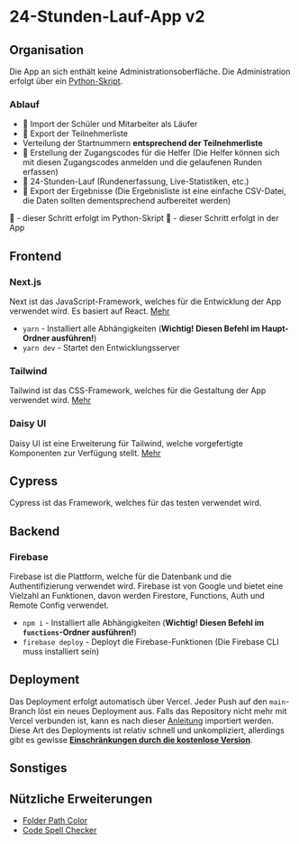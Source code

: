 # 24-Stunden-Lauf-App v2

## Organisation

Die App an sich enthält keine Administrationsoberfläche. Die Administration erfolgt über ein [Python-Skript](https://github.com/Birklehof/24-stunden-lauf-app-admin-cli).

### Ablauf

- 🔧 Import der Schüler und Mitarbeiter als Läufer
- 🔧 Export der Teilnehmerliste
- Verteilung der Startnummern **entsprechend der Teilnehmerliste**
- 🔧 Erstellung der Zugangscodes für die Helfer (Die Helfer können sich mit diesen Zugangscodes anmelden und die gelaufenen Runden erfassen)
- 🎰 24-Stunden-Lauf (Rundenerfassung, Live-Statistiken, etc.)
- 🔧 Export der Ergebnisse (Die Ergebnisliste ist eine einfache CSV-Datei, die Daten sollten dementsprechend aufbereitet werden)

🔧 - dieser Schritt erfolgt im Python-Skript
🎰 - dieser Schritt erfolgt in der App

## Frontend

### Next.js

Next ist das JavaScript-Framework, welches für die Entwicklung der App verwendet wird. Es basiert auf React. [Mehr](https://nextjs.org/)

- `yarn` - Installiert alle Abhängigkeiten (**Wichtig! Diesen Befehl im Haupt-Ordner ausführen!**)
- `yarn dev` - Startet den Entwicklungsserver

### Tailwind

Tailwind ist das CSS-Framework, welches für die Gestaltung der App verwendet wird. [Mehr](https://v2.tailwindcss.com/)

### Daisy UI

Daisy UI ist eine Erweiterung für Tailwind, welche vorgefertigte Komponenten zur Verfügung stellt. [Mehr](https://daisyui.com/)

## Cypress

Cypress ist das Framework, welches für das testen verwendet wird.

## Backend

### Firebase

Firebase ist die Plattform, welche für die Datenbank und die Authentifizierung verwendet wird. Firebase ist von Google und bietet eine Vielzahl an Funktionen, davon werden Firestore, Functions, Auth und Remote Config verwendet.

- `npm i` - Installiert alle Abhängigkeiten (**Wichtig! Diesen Befehl im `functions`-Ordner ausführen!**)
- `firebase deploy` - Deployt die Firebase-Funktionen (Die Firebase CLI muss installiert sein)

## Deployment

Das Deployment erfolgt automatisch über Vercel. Jeder Push auf den `main`-Branch löst ein neues Deployment aus. Falls das Repository nicht mehr mit Vercel verbunden ist,
kann es nach dieser [Anleitung](https://nextjs.org/learn-pages-router/basics/deploying-nextjs-app/deploy) importiert werden. Diese Art des Deployments ist relativ
schnell und unkompliziert, allerdings gibt es gewisse [**Einschränkungen durch die kostenlose Version**](https://vercel.com/pricing).

## Sonstiges

## Nützliche Erweiterungen

- [Folder Path Color](https://marketplace.visualstudio.com/items?itemName=VisbyDev.folder-path-color)
- [Code Spell Checker](https://marketplace.visualstudio.com/items?itemName=streetsidesoftware.code-spell-checker)
